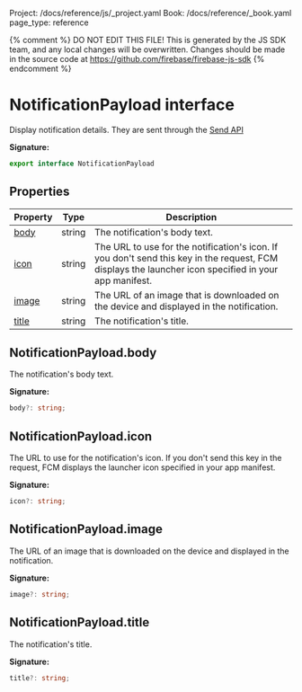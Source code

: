 Project: /docs/reference/js/_project.yaml
Book: /docs/reference/_book.yaml
page_type: reference

{% comment %}
DO NOT EDIT THIS FILE!
This is generated by the JS SDK team, and any local changes will be
overwritten. Changes should be made in the source code at
https://github.com/firebase/firebase-js-sdk
{% endcomment %}

# NotificationPayload interface
Display notification details. They are sent through the [Send API](https://firebase.google.com/docs/reference/fcm/rest/v1/projects.messages#notification)

<b>Signature:</b>

```typescript
export interface NotificationPayload 
```

## Properties

|  Property | Type | Description |
|  --- | --- | --- |
|  [body](./messaging_sw.notificationpayload.md#notificationpayloadbody) | string | The notification's body text. |
|  [icon](./messaging_sw.notificationpayload.md#notificationpayloadicon) | string | The URL to use for the notification's icon. If you don't send this key in the request, FCM displays the launcher icon specified in your app manifest. |
|  [image](./messaging_sw.notificationpayload.md#notificationpayloadimage) | string | The URL of an image that is downloaded on the device and displayed in the notification. |
|  [title](./messaging_sw.notificationpayload.md#notificationpayloadtitle) | string | The notification's title. |

## NotificationPayload.body

The notification's body text.

<b>Signature:</b>

```typescript
body?: string;
```

## NotificationPayload.icon

The URL to use for the notification's icon. If you don't send this key in the request, FCM displays the launcher icon specified in your app manifest.

<b>Signature:</b>

```typescript
icon?: string;
```

## NotificationPayload.image

The URL of an image that is downloaded on the device and displayed in the notification.

<b>Signature:</b>

```typescript
image?: string;
```

## NotificationPayload.title

The notification's title.

<b>Signature:</b>

```typescript
title?: string;
```
